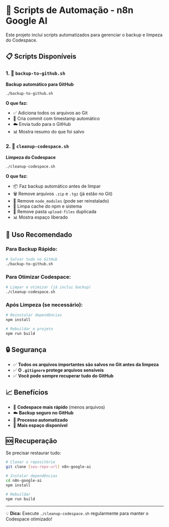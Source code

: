# 🔄 Scripts de Automação - n8n Google AI

Este projeto inclui scripts automatizados para gerenciar o backup e limpeza do Codespace.

## 📋 Scripts Disponíveis

### 1. 🚀 `backup-to-github.sh`
**Backup automático para GitHub**

```bash
./backup-to-github.sh
```

**O que faz:**
- ✅ Adiciona todos os arquivos ao Git
- 💾 Cria commit com timestamp automático
- ☁️ Envia tudo para o GitHub
- 📊 Mostra resumo do que foi salvo

### 2. 🧹 `cleanup-codespace.sh`
**Limpeza do Codespace**

```bash
./cleanup-codespace.sh
```

**O que faz:**
- 📦 Faz backup automático antes de limpar
- 🗑️ Remove arquivos `.zip` e `.tgz` (já estão no Git)
- 📁 Remove `node_modules` (pode ser reinstalado)
- 💾 Limpa cache do npm e sistema
- 🧹 Remove pasta `upload-files` duplicada
- 📊 Mostra espaço liberado

## 🎯 Uso Recomendado

### Para Backup Rápido:
```bash
# Salvar tudo no GitHub
./backup-to-github.sh
```

### Para Otimizar Codespace:
```bash
# Limpar e otimizar (já inclui backup)
./cleanup-codespace.sh
```

### Após Limpeza (se necessário):
```bash
# Reinstalar dependências
npm install

# Rebuildar o projeto
npm run build
```

## 🔒 Segurança

- ✅ **Todos os arquivos importantes são salvos no Git antes da limpeza**
- ✅ **O `.gitignore` protege arquivos sensíveis**
- ✅ **Você pode sempre recuperar tudo do GitHub**

## 📈 Benefícios

- 🚀 **Codespace mais rápido** (menos arquivos)
- ☁️ **Backup seguro no GitHub**
- 🔄 **Processo automatizado**
- 💾 **Mais espaço disponível**

## 🆘 Recuperação

Se precisar restaurar tudo:

```bash
# Clonar o repositório
git clone [seu-repo-url] n8n-google-ai

# Instalar dependências
cd n8n-google-ai
npm install

# Rebuildar
npm run build
```

---

💡 **Dica:** Execute `./cleanup-codespace.sh` regularmente para manter o Codespace otimizado!

